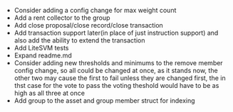 - Consider adding a config change for max weight count
- Add a rent collector to the group
- Add close proposal/close record/close transaction
- Add transaction support later(in place of just instruction support) and also add the ability to extend the transaction
- Add LiteSVM tests
- Expand readme.md
- Consider adding new thresholds and minimums to the remove member config change, so all could be changed at once, as it stands now, the other two may cause the first to fail unless they are changed first, the in thst case for the vote to pass the voting theshold would have to be as high as all three at once
- Add group to the asset and group member struct for indexing